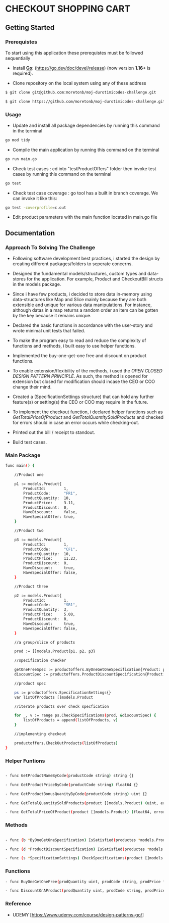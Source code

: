 # CHECKOUT SHOPPING CART

## Getting Started

### Prerequistes 

To start using this application these prerequistes must be followed sequentially
- Install **[Go](https://go.dev/)**: (https://go.dev/doc/devel/release) (now version **1.16+** is required).

- Clone repository on the local system using any of these address 

```sh
$ git clone git@github.com:moretonb/moj-durotimicodes-challenge.git
```

```sh 
$ git clone https://github.com/moretonb/moj-durotimicodes-challenge.git
```
### Usage
- Update and install all package dependencies by running this command in the terminal

```sh
go mod tidy
```
- Compile the main application by running this command on the terminal
```sh
go run main.go
```
- Check test cases : cd into "testProductOffers" folder then invoke test cases by running this command on the terminal 
```sh 
go test
```
- Check test case coverage : go tool has a built in branch coverage. We can invoke it like this:
```sh
go test -coverprofile=c.out
```
- Edit product parameters with the main function located in main.go file

## Documentation

### Approach To Solving The Challenge
- Following software development best practices, i started the design by creating different packages/folders to seperate concerns.

- Designed the fundamental models/structures, custom types and data-stores for the application. For example, Product and CheckoutBill structs in the models package.

- Since i have few products, i decided to store data in-memory using data-structures like Map and Slice mainly because they are both extensible and unique for various data manipulations. For instance, although datas in a map returns a random order an item can be gotten by the key because it remains unique.  

- Declared the basic functions in accordance with the user-story and wrote minimal unit tests that failed.

- To make the program easy to read and reduce the complexity of functions and methods, i built easy to use helper functions.

- Implemented the buy-one-get-one free and discount on product functions.

- To enable extension/flexibility of the methods, i used the *OPEN CLOSED DESIGN PATTERN PRINCIPLE*. As such, the method is opened for extension but closed for modification should incase the CEO or COO change their mind.

- Created a (SpecificationSettings structure) that can hold any further feature(s) or setting(s) the CEO or COO may require in the future.

- To implement the checkout function, i declared helper functions such as *GetTotalPriceOfProduct* and *GetTotalQuantitySoldProducts* and checked for errors should in case an error occurs while checking-out.

- Printed out the bill / receipt to standout.

- Build test cases.

### Main Package
```sh
func main() {

	//Product one

	p1 := models.Product{
		ProductId:        1,
		ProductCode:      "FR1",
		ProductQuantity:  10,
		ProductPrice:     3.11,
		ProductDiscount:  0,
		HaveDiscount:     false,
		HaveSpecialOffer: true,
	}

	//Product two

	p3 := models.Product{
		ProductId:        1,
		ProductCode:      "CF1",
		ProductQuantity:  10,
		ProductPrice:     11.23,
		ProductDiscount:  0,
		HaveDiscount:     true,
		HaveSpecialOffer: false,
	}

	//Product three

	p2 := models.Product{
		ProductId:        1,
		ProductCode:      "SR1",
		ProductQuantity:  3,
		ProductPrice:     5.00,
		ProductDiscount:  0,
		HaveDiscount:     true,
		HaveSpecialOffer: false,
	}

	//a group/slice of products

	prod := []models.Product{p1, p2, p3}

	//specification checker

	getOneFreeSpec := productoffers.ByOneGetOneSpecification{Product: prod}
	discountSpec := productoffers.ProductDiscountSpecification{Product: prod}

	//product spec

	ps := productoffers.SpecificationSettings{}
	var listOfProducts []models.Product

	//iterate products over check specfication

	for _, v := range ps.CheckSpecifications(prod, &discountSpec) {
		listOfProducts = append(listOfProducts, v)
	}

	//implementing checkout

	productoffers.CheckOutProducts(listOfProducts)
}

```
### Helper Funtions
```sh

- func GetProductNameByCode(productCode string) string {}

- func GetProductPriceByCode(productCode string) float64 {}

- func GetProductBonusQuanityByCode(productCode string) uint {}

- func GetTotalQuantitySoldProducts(product []models.Product) (uint, error) {}

- func GetTotalPriceOfProduct(product []models.Product) (float64, error) {}

```

### Methods
```sh

- func (b *ByOneGetOneSpecification) IsSatisfied(productes *models.Product) bool {}

- func (d *ProductDiscountSpecification) IsSatisfied(productes *models.Product) bool {}

- func (s *SpecificationSettings) CheckSpecifications(product []models.Product, spec models.OfferSpecification) []models.Product {}

```


### Functions
```sh
- func BuyOneGetOneFree(prodQuantity uint, prodCode string, prodPrice float64) models.Product {}

- func DiscountOnAProduct(prodQuantity uint, prodCode string, prodPrice float64) models.Product {}

```

### Reference
 - UDEMY [https://www.udemy.com/course/design-patterns-go/]


